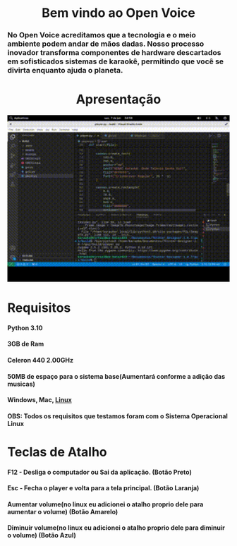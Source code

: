 <h1 align="center">
  Bem vindo ao Open Voice
</h1>

<h3>No Open Voice acreditamos que a tecnologia e o meio ambiente podem andar de mãos dadas. Nosso processo inovador transforma componentes de hardware descartados em sofisticados sistemas de karaokê, permitindo que você se divirta enquanto ajuda o planeta.</h3>

<h1 align="center">
  Apresentação
</h1>

<p align="center">
  <img width="800px" src="testeplayermoldura.gif">
</p>


<h1>Requisitos</h1>
<h4>Python 3.10</h4> 
<h4>3GB de Ram</h4>
<h4>Celeron 440 2.00GHz</h4>
<h4>50MB de espaço para o sistema base(Aumentará conforme a adição das musicas)</h4>
<h4>Windows, Mac, <a href="https://github.com/OpenVoiceForAll/OpenVoice-Karaoke-for-All/tree/main/Linux">Linux</a></h4>
<h4>OBS: Todos os requisitos que testamos foram com o Sistema Operacional Linux</h4>

<h1>Teclas de Atalho</h1>
<h4>F12 - Desliga o computador ou Sai da aplicação. (Botão Preto)</h4>
<h4>Esc - Fecha o player e volta para a tela principal. (Botão Laranja)</h4>
<h4>Aumentar volume(no linux eu adicionei o atalho proprio dele para aumentar o volume) (Botão Amarelo)</h4>
<h4>Diminuir volume(no linux eu adicionei o atalho proprio dele para diminuir o volume) (Botão Azul)</h4>
